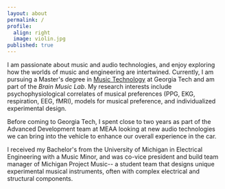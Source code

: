 ```yaml
---
layout: about
permalink: /
profile:
  align: right
  image: violin.jpg
published: true
---
```


I am passionate about music and audio technologies, and enjoy exploring how the worlds of music and engineering are intertwined. Currently, I am pursuing a Master's degree in [Music Technology](https://music.gatech.edu/master-science-music-technology) at Georgia Tech and am part of the *Brain Music Lab*. My research interests include psychophysiological correlates of musical preferences (PPG, EKG, respiration, EEG, fMRI), models for musical preference, and individualized experimental design. 

Before coming to Georgia Tech, I spent close to two years as part of the Advanced Development team at MEAA looking at new audio technologies we can bring into the vehicle to enhance our overall experience in the car. 

I received my Bachelor's from the University of Michigan in Electrical Engineering with a Music Minor, and was co-vice president and build team manager of Michigan Project Music-- a student team that designs unique experimental musical instruments, often with complex electrical and structural components.
